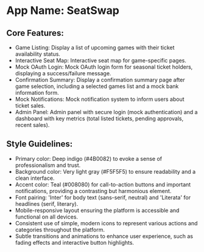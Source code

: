 # **App Name**: SeatSwap

## Core Features:

- Game Listing: Display a list of upcoming games with their ticket availability status.
- Interactive Seat Map: Interactive seat map for game-specific pages.
- Mock OAuth Login: Mock OAuth login form for seasonal ticket holders, displaying a success/failure message.
- Confirmation Summary: Display a confirmation summary page after game selection, including a selected games list and a mock bank information form.
- Mock Notifications: Mock notification system to inform users about ticket sales.
- Admin Panel: Admin panel with secure login (mock authentication) and a dashboard with key metrics (total listed tickets, pending approvals, recent sales).

## Style Guidelines:

- Primary color: Deep indigo (#4B0082) to evoke a sense of professionalism and trust.
- Background color: Very light gray (#F5F5F5) to ensure readability and a clean interface.
- Accent color: Teal (#008080) for call-to-action buttons and important notifications, providing a contrasting but harmonious element.
- Font pairing: 'Inter' for body text (sans-serif, neutral) and 'Literata' for headlines (serif, literary).
- Mobile-responsive layout ensuring the platform is accessible and functional on all devices.
- Consistent use of simple, modern icons to represent various actions and categories throughout the platform.
- Subtle transitions and animations to enhance user experience, such as fading effects and interactive button highlights.